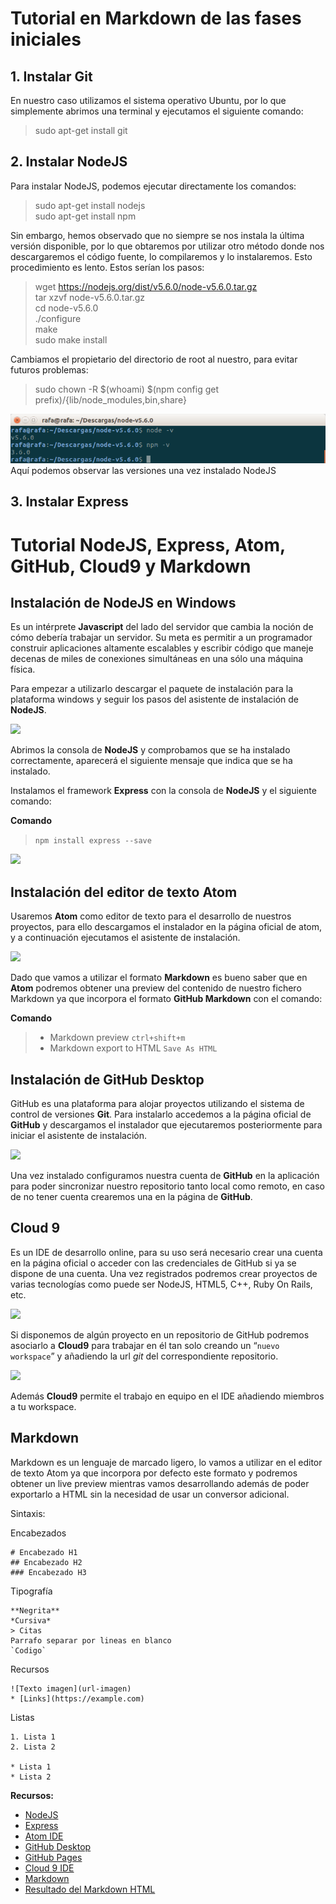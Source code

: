 # Tutorial en Markdown de las fases iniciales

## 1. Instalar Git
En nuestro caso utilizamos el sistema operativo Ubuntu, por lo que simplemente abrimos una terminal y ejecutamos el siguiente comando:

>sudo apt-get install git

## 2. Instalar NodeJS
Para instalar NodeJS, podemos ejecutar directamente los comandos:
>sudo apt-get install nodejs  
>sudo apt-get install npm

Sin embargo, hemos observado que no siempre se nos instala la última versión disponible, por lo que obtaremos por utilizar otro método donde nos descargaremos el código fuente, lo compilaremos y lo instalaremos. Esto procedimiento es lento. Estos serían los pasos:

>wget https://nodejs.org/dist/v5.6.0/node-v5.6.0.tar.gz  
>tar xzvf node-v5.6.0.tar.gz  
>cd node-v5.6.0  
>./configure  
>make  
>sudo make install  

Cambiamos el propietario del directorio de root al nuestro, para evitar futuros problemas:

>sudo chown -R $(whoami) $(npm config get prefix)/{lib/node_modules,bin,share}  

![](/images/captura_nodejs.png)
Aquí podemos observar las versiones una vez instalado NodeJS

## 3. Instalar Express

Tutorial NodeJS, Express, Atom, GitHub, Cloud9 y Markdown
======================================================

## Instalación de NodeJS en Windows

Es un intérprete **Javascript** del lado del servidor que cambia la noción de cómo debería trabajar un servidor. Su meta es permitir a un programador construir aplicaciones altamente escalables y escribir código que maneje decenas de miles de conexiones simultáneas en una sólo una máquina física.

Para empezar a utilizarlo descargar el paquete de instalación para la plataforma windows y seguir los pasos del asistente de instalación de **NodeJS**.

![](images/node.png)

Abrimos la consola de **NodeJS** y comprobamos que se ha instalado correctamente, aparecerá el siguiente mensaje que indica que se ha instalado.

Instalamos el framework **Express** con la consola de **NodeJS** y el siguiente comando:

**Comando**

> `npm install express --save`

![](images/node2.png)

## Instalación del editor de texto Atom

Usaremos **Atom** como editor de texto para el desarrollo de nuestros proyectos, para ello descargamos el instalador en la página oficial de atom, y a continuación ejecutamos el asistente de instalación.

![](images/atom1.png)

Dado que vamos a utilizar el formato **Markdown** es bueno saber que en **Atom** podremos obtener una preview del contenido de nuestro fichero Markdown ya que incorpora el formato **GitHub Markdown** con el comando:

**Comando**

> * Markdown preview `ctrl+shift+m`
> * Markdown export to HTML `Save As HTML`



## Instalación de GitHub Desktop

GitHub es una plataforma para alojar proyectos utilizando el sistema de control de versiones **Git**. Para instalarlo accedemos a la página oficial de **GitHub** y descargamos el instalador que ejecutaremos posteriormente para iniciar el asistente de instalación.

![](images/git.png)

Una vez instalado configuramos nuestra cuenta de **GitHub** en la aplicación para poder sincronizar nuestro repositorio tanto local como remoto, en caso de no tener cuenta crearemos una en la página de **GitHub**.

## Cloud 9

Es un IDE de desarrollo online, para su uso será necesario crear una cuenta en la página oficial o acceder con las credenciales de GitHub si ya se dispone de una cuenta. Una vez registrados podremos crear proyectos de varias tecnologías como puede ser NodeJS, HTML5, C++, Ruby On Rails, etc.

![](images/cloud.png)

Si disponemos de algún proyecto en un repositorio de GitHub podremos asociarlo a **Cloud9** para trabajar en él tan solo creando un “`nuevo workspace`” y añadiendo la url *git* del correspondiente repositorio.

![](images/cloud2.png)

Además **Cloud9** permite el trabajo en equipo en el IDE añadiendo miembros a tu workspace.

## Markdown

Markdown es un lenguaje de marcado ligero, lo vamos a utilizar en el editor de texto Atom ya que incorpora por defecto este formato y podremos obtener un live preview mientras vamos desarrollando además de poder exportarlo a HTML sin la necesidad de usar un conversor adicional.

Sintaxis:


Encabezados
```
# Encabezado H1
## Encabezado H2
### Encabezado H3
```
Tipografía
```
**Negrita**
*Cursiva*
> Citas
Parrafo separar por lineas en blanco
`Codigo`
```
Recursos
```
![Texto imagen](url-imagen)
* [Links](https://example.com)
```
Listas
```
1. Lista 1
2. Lista 2

* Lista 1
* Lista 2
```

**Recursos:**

* [NodeJS](https://nodejs.org)
* [Express](http://expressjs.com)
* [Atom IDE](https://atom.io)
* [GitHub Desktop](https://desktop.github.com)
* [GitHub Pages](https://pages.github.com/)
* [Cloud 9 IDE](https://c9.io)
* [Markdown](http://daringfireball.net/projects/markdown/)
* [Resultado del Markdown HTML](http://alu0100536652.github.io/Tutorial-STW/)
